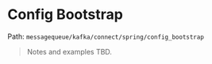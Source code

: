# Config Bootstrap

Path: `messagequeue/kafka/connect/spring/config_bootstrap`

> Notes and examples TBD.
